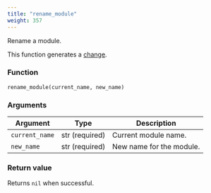 ```yaml
---
title: "rename_module"
weight: 357
---
```


Rename a module.

This function generates a [change](../../overview/changes).

### Function

`rename_module(current_name, new_name)`

### Arguments

Argument | Type | Description
-------- | ---- | -----------
`current_name` | str (required) | Current module name.
`new_name` | str (required) | New name for the module.

### Return value

Returns `nil` when successful.
